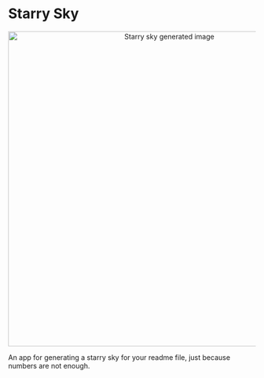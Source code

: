 # Starry Sky

<p align="center">
  <img src="https://starry-sky-neliitsme.vercel.app/api/index" width=640 alt="Starry sky generated image">
</p>

An app for generating a starry sky for your readme file, just because numbers are not enough.
